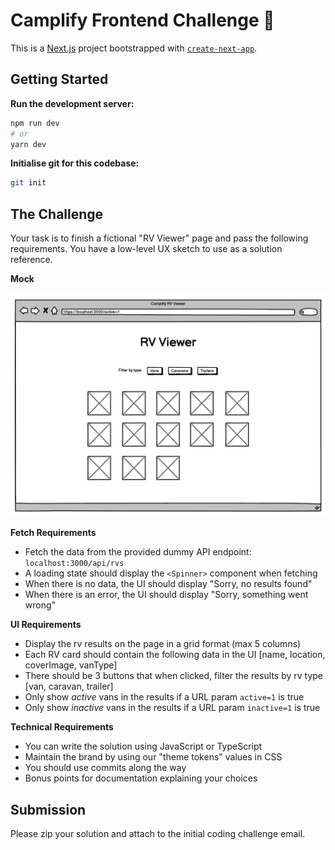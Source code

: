 # Camplify Frontend Challenge 🚐

This is a [Next.js](https://nextjs.org/) project bootstrapped with [`create-next-app`](https://github.com/vercel/next.js/tree/canary/packages/create-next-app).

## Getting Started

**Run the development server:**

```bash
npm run dev
# or
yarn dev
```

**Initialise git for this codebase:**

```bash
git init
```

## The Challenge

Your task is to finish a fictional "RV Viewer" page and pass the following requirements. You have a low-level UX sketch to use as a solution reference.

**Mock**

![UX sketch](mock.png)

**Fetch Requirements**

- Fetch the data from the provided dummy API endpoint: `localhost:3000/api/rvs`
- A loading state should display the `<Spinner>` component when fetching
- When there is no data, the UI should display "Sorry, no results found"
- When there is an error, the UI should display "Sorry, something went wrong"

**UI Requirements**

- Display the rv results on the page in a grid format (max 5 columns)
- Each RV card should contain the following data in the UI [name, location, coverImage, vanType]
- There should be 3 buttons that when clicked, filter the results by rv type [van, caravan, trailer]
- Only show _active_ vans in the results if a URL param `active=1` is true
- Only show _inactive_ vans in the results if a URL param `inactive=1` is true

**Technical Requirements**

- You can write the solution using JavaScript or TypeScript
- Maintain the brand by using our "theme tokens" values in CSS
- You should use commits along the way
- Bonus points for documentation explaining your choices

## Submission

Please zip your solution and attach to the initial coding challenge email.

